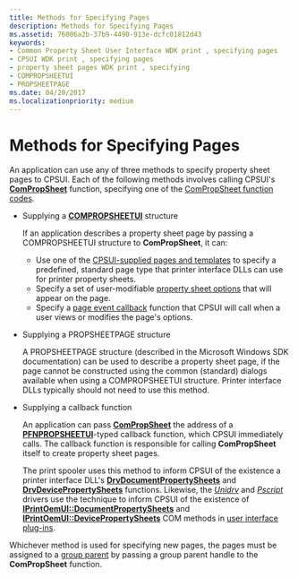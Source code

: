```yaml
---
title: Methods for Specifying Pages
description: Methods for Specifying Pages
ms.assetid: 76006a2b-37b9-4490-913e-dcfc01812d43
keywords:
- Common Property Sheet User Interface WDK print , specifying pages
- CPSUI WDK print , specifying pages
- property sheet pages WDK print , specifying
- COMPROPSHEETUI
- PROPSHEETPAGE
ms.date: 04/20/2017
ms.localizationpriority: medium
---
```


# Methods for Specifying Pages





An application can use any of three methods to specify property sheet pages to CPSUI. Each of the following methods involves calling CPSUI's [**ComPropSheet**](https://msdn.microsoft.com/library/windows/hardware/ff546207) function, specifying one of the [ComPropSheet function codes](https://msdn.microsoft.com/library/windows/hardware/ff546214).

-   Supplying a [**COMPROPSHEETUI**](https://msdn.microsoft.com/library/windows/hardware/ff546211) structure

    If an application describes a property sheet page by passing a COMPROPSHEETUI structure to **ComPropSheet**, it can:

    -   Use one of the [CPSUI-supplied pages and templates](cpsui-supplied-pages-and-templates.md) to specify a predefined, standard page type that printer interface DLLs can use for printer property sheets.
    -   Specify a set of user-modifiable [property sheet options](property-sheet-options.md) that will appear on the page.
    -   Specify a [page event callback](page-event-callbacks.md) function that CPSUI will call when a user views or modifies the page's options.
-   Supplying a PROPSHEETPAGE structure

    A PROPSHEETPAGE structure (described in the Microsoft Windows SDK documentation) can be used to describe a property sheet page, if the page cannot be constructed using the common (standard) dialogs available when using a COMPROPSHEETUI structure. Printer interface DLLs typically should not need to use this method.

-   Supplying a callback function

    An application can pass [**ComPropSheet**](https://msdn.microsoft.com/library/windows/hardware/ff546207) the address of a [**PFNPROPSHEETUI**](https://msdn.microsoft.com/library/windows/hardware/ff559812)-typed callback function, which CPSUI immediately calls. The callback function is responsible for calling **ComPropSheet** itself to create property sheet pages.

    The print spooler uses this method to inform CPSUI of the existence a printer interface DLL's [**DrvDocumentPropertySheets**](https://msdn.microsoft.com/library/windows/hardware/ff548548) and [**DrvDevicePropertySheets**](https://msdn.microsoft.com/library/windows/hardware/ff548542) functions. Likewise, the [*Unidrv*](https://msdn.microsoft.com/library/windows/hardware/ff556343#wdkgloss-unidrv) and [*Pscript*](https://msdn.microsoft.com/library/windows/hardware/ff556325#wdkgloss-pscript) drivers use the technique to inform CPSUI of the existence of [**IPrintOemUI::DocumentPropertySheets**](https://msdn.microsoft.com/library/windows/hardware/ff554173) and [**IPrintOemUI::DevicePropertySheets**](https://msdn.microsoft.com/library/windows/hardware/ff554165) COM methods in [user interface plug-ins](user-interface-plug-ins.md).

Whichever method is used for specifying new pages, the pages must be assigned to a [group parent](group-parent.md) by passing a group parent handle to the **ComPropSheet** function.

 

 




